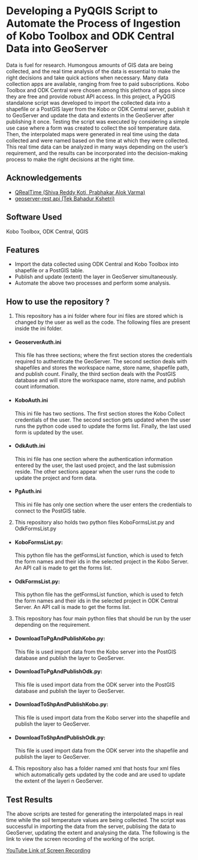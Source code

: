 
# Developing a PyQGIS Script to Automate the Process of Ingestion of Kobo Toolbox and ODK Central Data into GeoServer

Data is fuel for research. Humongous amounts of GIS data are being collected, and the real time analysis of the data is essential to make the right decisions and take quick actions when necessary. Many data collection apps are available, ranging from free to paid subscriptions. Kobo Toolbox and ODK Central were chosen among this plethora of apps since they are free and provide robust API access. In this project, a PyQGIS standalone script was developed to import the collected data into a shapefile or a PostGIS layer from the Kobo or ODK Central server, publish it to GeoServer and update the data and extents in the GeoServer after publishing it once. Testing the script was executed by considering a simple use case where a form was created to collect the soil temperature data. Then, the interpolated maps were generated in real time using the data collected and were named based on the time at which they were collected. This real time data can be analyzed in many ways depending on the user’s requirement, and the results can be incorporated into the decision-making process to make the right decisions at the right time.




## Acknowledgements

 - [QRealTime (Shiva Reddy Koti, Prabhakar Alok Varma)](https://shivareddyiirs.github.io/QRealTime/)
 - [geoserver-rest api (Tek Bahadur Kshetri)](https://pypi.org/project/geoserver-rest/)


## Software Used

 Kobo Toolbox, ODK Central, QGIS



## Features

- Import the data collected using ODK Central and Kobo Toolbox into shapefile or a PostGIS table.
- Publish and update (extent) the layer in GeoServer simultaneously.
- Automate the above two processes and perform some analysis.


## How to use the repository ?
1) This repository has a ini folder where four ini files are stored which is changed by the user as well as the code. The following files are present inside the ini folder.

- #### GeoserverAuth.ini
    This file has three sections; where the first section stores the credentials required to authenticate the GeoServer. The second section deals with shapefiles and stores the workspace name, store name, shapefile path, and publish count. Finally, the third section deals with the PostGIS database and will store the workspace name, store name, and publish count information.
- #### KoboAuth.ini
    This ini file has two sections. The first section stores the Kobo Collect credentials of the user. The second section gets updated when the user runs the python code used to update the forms list. Finally, the last used form is updated by the user.
- #### OdkAuth.ini
    This ini file has one section where the authentication information entered by the user, the last used project, and the last submission reside. The other sections appear when the user runs the code to update the project and form data.
- #### PgAuth.ini
    This ini file has only one section where the user enters the credentials to connect to the PostGIS table.

2) This repository also holds two python files KoboFormsList.py and OdkFormsList.py

- #### KoboFormsList.py:
    This python file has the getFormsList function, which is used to fetch the form names and their ids in the selected project in the Kobo Server. An API call is made to get the forms list.
- #### OdkFormsList.py:
    This python file has the getFormsList function, which is used to fetch the form names and their ids in the selected project in ODK Central Server. An API call is made to get the forms list.

3) This repository has four main python files that should be run by the user depending on the requirement.

- #### DownloadToPgAndPublishKobo.py: 
    This file is used import data from the Kobo server into the PostGIS database and publish the layer to GeoServer.
- #### DownloadToPgAndPublishOdk.py:
    This file is used import data from the ODK server into the PostGIS database and publish the layer to GeoServer.
- #### DownloadToShpAndPublishKobo.py:
    This file is used import data from the Kobo server into the shapefile and publish the layer to GeoServer.
- #### DownloadToShpAndPublishOdk.py: 
    This file is used import data from the ODK server into the shapefile and publish the layer to GeoServer.

4) This repository also has a folder named xml that hosts four xml files which automatically gets updated by the code and are used to update the extent of the layeri n GeoServer.
## Test Results

The above scripts are tested for generating the interpolated maps in real time while the soil temperature values are being collected. The script was successful in importing the data from the server, publising the data to GeoServer, updating the extent and analysing the data. The following is the link to view the screen recording of the working of the script.

[YouTube Link of Screen Recording](https://youtu.be/cjuAuGZGh4E)
